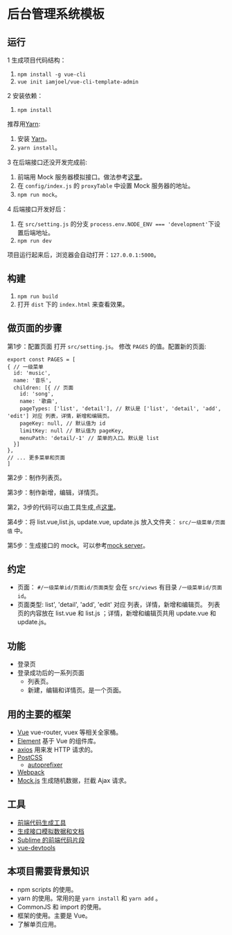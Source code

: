 # 后台管理系统模板

## 运行
1 生成项目代码结构：

1. `npm install -g vue-cli`
1. `vue init iamjoel/vue-cli-template-admin`


2 安装依赖：  

1. `npm install`

推荐用[Yarn](https://yarnpkg.com/en/docs/install):
1. 安装 [Yarn](https://yarnpkg.com/en/docs/install)。
1. `yarn install`。

3 在后端接口还没开发完成前:  

1. 前端用 Mock 服务器模拟接口。做法参考[这里](https://github.com/iamjoel/mock-server)。
1. 在 `config/index.js` 的 `proxyTable` 中设置 Mock 服务器的地址。
1. `npm run mock`。


4 后端接口开发好后：  

1. 在 `src/setting.js` 的分支 `process.env.NODE_ENV === 'development'`下设置后端地址。
1. `npm run dev`

项目运行起来后，浏览器会自动打开：`127.0.0.1:5000`。

## 构建
1. `npm run build`
1. 打开 `dist` 下的 `index.html` 来查看效果。

## 做页面的步骤
第1步：配置页面 
打开 `src/setting.js`。 修改 `PAGES` 的值。配置新的页面:
```
export const PAGES = [
{ // 一级菜单
  id: 'music', 
  name: '音乐',
  children: [{ // 页面
    id: 'song',
    name: '歌曲',
    pageTypes: ['list', 'detail'], // 默认是 ['list', 'detail', 'add', 'edit'] 对应 列表，详情，新增和编辑页。
    pageKey: null, // 默认值为 id
    limitKey: null // 默认值为 pageKey,
    menuPath: 'detail/-1' // 菜单的入口。默认是 list
  }]
},
// ... 更多菜单和页面
]
```

第2步：制作列表页。

第3步：制作新增，编辑，详情页。

第2，3步的代码可以由工具生成,点[这里](https://iamjoel.github.io/admin-fe-generator/src/)。

第4步：将 list.vue,list.js, update.vue, update.js 放入文件夹： `src/一级菜单/页面值` 中。

第5步：生成接口的 mock。可以参考[mock server](https://github.com/iamjoel/mock-server)。

## 约定
* 页面： `#/一级菜单id/页面id/页面类型` 会在 `src/views` 有目录 `/一级菜单id/页面id`。
* 页面类型: list', 'detail', 'add', 'edit' 对应 列表，详情，新增和编辑页。 列表页的内容放在 list.vue 和 list.js ；详情，新增和编辑页共用 update.vue 和 update.js。

## 功能
* 登录页
* 登录成功后的一系列页面
  * 列表页。
  * 新建，编辑和详情页。是一个页面。

## 用的主要的框架
* [Vue](http://vuejs.org/) vue-router, vuex 等相关全家桶。
* [Element](http://element.eleme.io/#/zh-CN) 基于 Vue 的组件库。
* [axios](https://github.com/mzabriskie/axios) 用来发 HTTP 请求的。
* [PostCSS](http://postcss.org/)
  * [autoprefixer](https://github.com/postcss/autoprefixer)
* [Webpack](http://webpack.github.io/)
* [Mock.js](http://mockjs.com/) 生成随机数据，拦截 Ajax 请求。

## 工具
* [前端代码生成工具](https://github.com/iamjoel/admin-fe-generator)
* [生成接口模拟数据和文档](https://github.com/iamjoel/mock-server)
* [Sublime 的前端代码片段](https://github.com/iamjoel/util-sublime-snippent/tree/master/fe/vue)
* [vue-devtools](https://github.com/vuejs/vue-devtools)

## 本项目需要背景知识
* npm scripts 的使用。
* yarn 的使用。常用的是 `yarn install` 和 `yarn add` 。
* CommonJS 和 import 的使用。
* 框架的使用。主要是 Vue。
* 了解单页应用。

